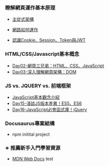 ### 瞭解網頁運作基本原理

- [主從式架構](https://zh.m.wikipedia.org/zh-tw/%E4%B8%BB%E5%BE%9E%E5%BC%8F%E6%9E%B6%E6%A7%8B)

- [網路如何運作](https://developer.mozilla.org/zh-TW/docs/Learn/Getting_started_with_the_web/How_the_Web_works)

- [認識Cookie、Session、Token與JWT](https://blog.yyisyou.tw/5d272c64/)
### HTML/CSS/Javascript基本概念

- [Day02-網頁三兄弟：HTML、CSS、JavaScript](https://ithelp.ithome.com.tw/articles/10202326)
- [Day03-深入理解網頁架構：DOM](https://ithelp.ithome.com.tw/articles/10202689)

### JS vs. JQUERY vs. 前端框架
- [JavaScript基本觀念介紹](https://ithelp.ithome.com.tw/articles/10206255)
- [Day15-淺談JS版本差異！ES5、ES6](https://ithelp.ithome.com.tw/articles/10206587)
- [Day16-JavaScript必會函式庫！jQuery](https://ithelp.ithome.com.tw/articles/10206892)

### Docusaurus專案結構
- npm initital project

### ※ 推薦新手入門學習資源
- [MDN Web Docs](https://developer.mozilla.org/zh-TW/docs/Learn/Getting_started_with_the_web)
test
